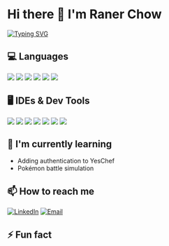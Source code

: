 # Hi there 👋 I'm Raner Chow

[![Typing SVG](https://readme-typing-svg.herokuapp.com?font=Fira+Code&pause=1000&color=00F718&width=435&lines=Full+Stack+Developer;Tech+Enthusiast)](https://git.io/typing-svg)

## 💻 Languages

![](https://img.shields.io/badge/-C-A8B9CC?style=flat&logo=c&logoColor=white)
![](https://img.shields.io/badge/-C++-00599C?style=flat&logo=c%2B%2B&logoColor=white)
![](https://img.shields.io/badge/-Java-007396?style=flat&logo=java&logoColor=white)
![](https://img.shields.io/badge/-Python-3776AB?style=flat&logo=python&logoColor=white)
![](https://img.shields.io/badge/-R-276DC3?style=flat&logo=r&logoColor=white)
![](https://img.shields.io/badge/-JavaScript-F7DF1E?style=flat&logo=javascript&logoColor=black)

## 🖥️ IDEs & Dev Tools

![](https://img.shields.io/badge/Editor-VS_Code-informational?style=flat&logo=visual-studio-code&logoColor=white&color=2bbc8a)
![](https://img.shields.io/badge/-Visual_Studio-5C2D91?style=flat&logo=visual-studio&logoColor=white)
![](https://img.shields.io/badge/-Android_Studio-3DDC84?style=flat&logo=android-studio&logoColor=white)
![](https://img.shields.io/badge/-RStudio-75AADB?style=flat&logo=rstudio&logoColor=white)
![](https://img.shields.io/badge/-Unity-000000?style=flat&logo=unity&logoColor=white)
![](https://img.shields.io/badge/-Git-F05032?style=flat&logo=git&logoColor=white)
![](https://img.shields.io/badge/-GitHub-181717?style=flat&logo=github&logoColor=white)

## 🌱 I'm currently learning

- Adding authentication to YesChef  
- Pokémon battle simulation

## 📫 How to reach me

[![LinkedIn](https://img.shields.io/badge/LinkedIn-0077B5?style=for-the-badge&logo=linkedin&logoColor=white)](https://www.linkedin.com/in/raner-chow-b31522329/)
[![Email](https://img.shields.io/badge/Gmail-D14836?style=for-the-badge&logo=gmail&logoColor=white)](mailto:raner.chow@snhu.edu)

## ⚡ Fun fact


<!--
**Ranaah05/Ranaah05** is a ✨ _special_ ✨ repository because its `README.md` (this file) appears on your GitHub profile.

Here are some ideas to get you started:

- 🔭 I’m currently working on ...
- 🌱 I’m currently learning ...
- 👯 I’m looking to collaborate on ...
- 🤔 I’m looking for help with ...
- 💬 Ask me about ...
- 📫 How to reach me: ...
- 😄 Pronouns: ...
- ⚡ Fun fact: ...
-->
